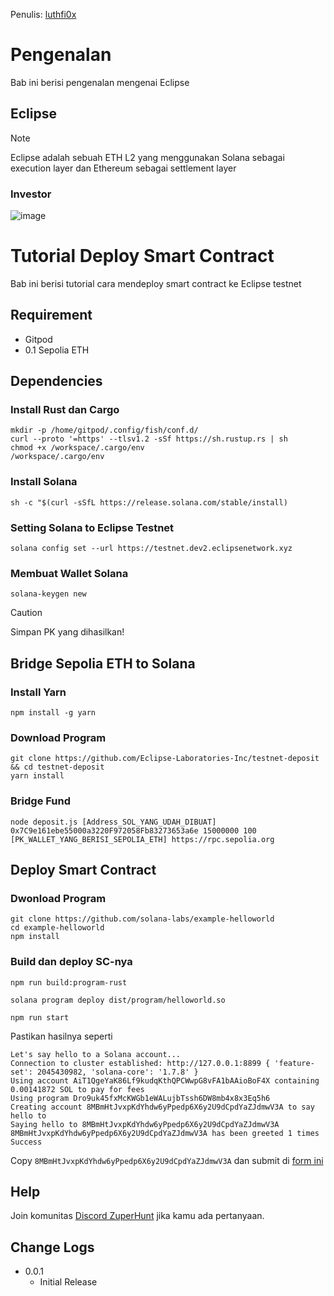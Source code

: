 Penulis: [luthfi0x](https://www.twitter.com/luthfi0x)

# Pengenalan
Bab ini berisi pengenalan mengenai Eclipse

## Eclipse
> [!NOTE]
> Eclipse adalah sebuah ETH L2 yang menggunakan Solana sebagai execution layer dan Ethereum sebagai settlement layer

### Investor
![image](https://github.com/ZuperHunt/Eclipse-Testnet/assets/33769324/173b8277-91c0-43d9-ba8b-cf9a0622a0b3)

# Tutorial Deploy Smart Contract
Bab ini berisi tutorial cara mendeploy smart contract ke Eclipse testnet

## Requirement
- Gitpod
- 0.1 Sepolia ETH
  
## Dependencies

### Install Rust dan Cargo
```
mkdir -p /home/gitpod/.config/fish/conf.d/
curl --proto '=https' --tlsv1.2 -sSf https://sh.rustup.rs | sh
chmod +x /workspace/.cargo/env
/workspace/.cargo/env
```

### Install Solana
```
sh -c "$(curl -sSfL https://release.solana.com/stable/install)
```

### Setting Solana to Eclipse Testnet
```
solana config set --url https://testnet.dev2.eclipsenetwork.xyz
```

### Membuat Wallet Solana
```
solana-keygen new
```
> [!CAUTION]
> Simpan PK yang dihasilkan!

## Bridge Sepolia ETH to Solana

### Install Yarn

```
npm install -g yarn
```

### Download Program
```
git clone https://github.com/Eclipse-Laboratories-Inc/testnet-deposit && cd testnet-deposit
yarn install
```

### Bridge Fund

```
node deposit.js [Address_SOL_YANG_UDAH_DIBUAT] 0x7C9e161ebe55000a3220F972058Fb83273653a6e 15000000 100 [PK_WALLET_YANG_BERISI_SEPOLIA_ETH] https://rpc.sepolia.org
```

## Deploy Smart Contract

### Dwonload Program
```
git clone https://github.com/solana-labs/example-helloworld
cd example-helloworld
npm install
```

### Build dan deploy SC-nya
```
npm run build:program-rust
```
```
solana program deploy dist/program/helloworld.so
```
```
npm run start
```
Pastikan hasilnya seperti
```
Let's say hello to a Solana account...
Connection to cluster established: http://127.0.0.1:8899 { 'feature-set': 2045430982, 'solana-core': '1.7.8' }
Using account AiT1QgeYaK86Lf9kudqKthQPCWwpG8vFA1bAAioBoF4X containing 0.00141872 SOL to pay for fees
Using program Dro9uk45fxMcKWGb1eWALujbTssh6DW8mb4x8x3Eq5h6
Creating account 8MBmHtJvxpKdYhdw6yPpedp6X6y2U9dCpdYaZJdmwV3A to say hello to
Saying hello to 8MBmHtJvxpKdYhdw6yPpedp6X6y2U9dCpdYaZJdmwV3A
8MBmHtJvxpKdYhdw6yPpedp6X6y2U9dCpdYaZJdmwV3A has been greeted 1 times
Success
```
Copy `8MBmHtJvxpKdYhdw6yPpedp6X6y2U9dCpdYaZJdmwV3A` dan submit di [form ini](https://forms.gle/yJfFABQDPmpvgzAf7)

## Help

Join komunitas [Discord ZuperHunt](https://t.co/n7TeWVlA48) jika kamu ada pertanyaan.

## Change Logs

* 0.0.1
    * Initial Release
